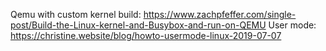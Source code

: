 Qemu with custom kernel build: https://www.zachpfeffer.com/single-post/Build-the-Linux-kernel-and-Busybox-and-run-on-QEMU
User mode: https://christine.website/blog/howto-usermode-linux-2019-07-07

